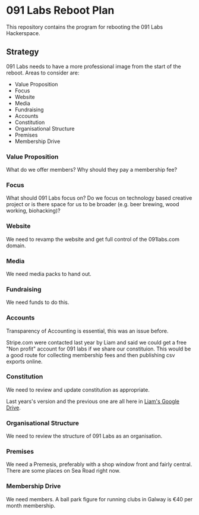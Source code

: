 # 091 Labs Reboot Plan

This repository contains the program for rebooting the 091 Labs Hackerspace.

## Strategy

091 Labs needs to have a more professional image from the start of the reboot. Areas to consider are:

* Value Proposition
* Focus
* Website
* Media
* Fundraising
* Accounts
* Constitution
* Organisational Structure
* Premises
* Membership Drive

### Value Proposition

What do we offer members? Why should they pay a membership fee?

### Focus

What should 091 Labs focus on? Do we focus on technology based creative project or is there space for us to be broader (e.g. beer brewing, wood working, biohacking)?

### Website

We need to revamp the website and get full control of the 091labs.com domain.

### Media

We need media packs to hand out.

### Fundraising

We need funds to do this.

### Accounts

Transparency of Accounting is essential, this was an issue before.

Stripe.com were contacted last year by Liam and said we could get a free "Non profit" account for 091 labs if we share our constituion. This would be a good route for collecting membership fees and then publishing csv exports online.

### Constitution

We need to review and update constitution as appropriate.

Last years's version and the previous one are all here in [Liam's Google Drive](https://drive.google.com/open?id=0Bygd3T-0o7uAMkNjYmU2ZEpJb1k).

### Organisational Structure

We need to review the structure of 091 Labs as an organisation.

### Premises

We need a Premesis, preferably with a shop window front and fairly central. There are some places on Sea Road right now.

### Membership Drive

We need members. A ball park figure for running clubs in Galway is €40 per month membership. 




